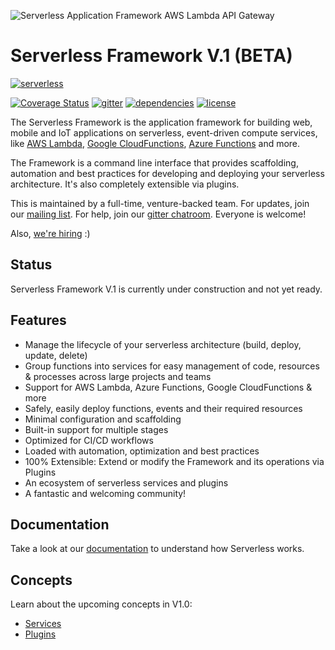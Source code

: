 ![Serverless Application Framework AWS Lambda API Gateway](other/img/readme_serverless_framework_v1.gif)

Serverless Framework V.1 (BETA)
=================================
[![serverless](http://public.serverless.com/badges/v3.svg)](http://www.serverless.com)
<!--- [![npm version](https://badge.fury.io/js/serverless.svg)](https://badge.fury.io/js/serverless) --->
[![Coverage Status](https://coveralls.io/repos/github/serverless/serverless/badge.svg?branch=v1.0)](https://coveralls.io/github/serverless/serverless?branch=dev)
[![gitter](https://img.shields.io/gitter/room/serverless/serverless.svg)](https://gitter.im/serverless/serverless)
[![dependencies](https://img.shields.io/david/serverless/serverless.svg)](https://www.npmjs.com/package/serverless)
[![license](https://img.shields.io/npm/l/serverless.svg)](https://www.npmjs.com/package/serverless)

The Serverless Framework is the application framework for building web, mobile and IoT applications on serverless, event-driven compute services, like [AWS Lambda](https://aws.amazon.com/lambda/), [Google CloudFunctions](https://cloud.google.com/functions/), [Azure Functions](https://azure.microsoft.com/en-us/services/functions/) and more. 

The Framework is a command line interface that provides scaffolding, automation and best practices for developing and deploying your serverless architecture. It's also completely extensible via plugins.

This is maintained by a full-time, venture-backed team. For updates, join our [mailing list](http://github.us11.list-manage1.com/subscribe?u=b4fad36768cab222f88338995&id=5f8407dded).  For help, join our [gitter chatroom](https://gitter.im/serverless/serverless).  Everyone is welcome!

Also, [we're hiring](mailto:jobs@serverless.com) :)

## Status

Serverless Framework V.1 is currently under construction and not yet ready.

## Features

* Manage the lifecycle of your serverless architecture (build, deploy, update, delete)
* Group functions into services for easy management of code, resources & processes across large projects and teams
* Support for AWS Lambda, Azure Functions, Google CloudFunctions & more
* Safely, easily deploy functions, events and their required resources
* Minimal configuration and scaffolding
* Built-in support for multiple stages
* Optimized for CI/CD workflows
* Loaded with automation, optimization and best practices
* 100% Extensible: Extend or modify the Framework and its operations via Plugins
* An ecosystem of serverless services and plugins
* A fantastic and welcoming community!

## Documentation

Take a look at our [documentation](/docs) to understand how Serverless works.

## Concepts

Learn about the upcoming concepts in V1.0:

* [Services](/docs/concepts/services.md)
* [Plugins](/docs/concepts/plugins.md)
